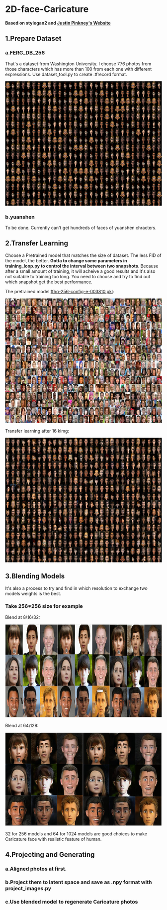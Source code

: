 # 2D-face-Caricature 
**Based on stylegan2 and [Justin Pinkney's Website](https://www.justinpinkney.com)**

## 1.Prepare Dataset
### a.[FERG_DB_256](http://grail.cs.washington.edu/projects/deepexpr/ferg-2d-db.html) 
That's a dataset from Washington University.
I choose 776 photos from those characters which has more than 100 from each one with different expressions.
Use dataset_tool.py to create .tfrecord format.

<img src="photos/reals.jpg" width="750" height="400" alt="dataset"/></div>

### b.yuanshen
To be done. Currently can't get hundreds of faces of yuanshen chracters.

## 2.Transfer Learning
Choose a Pretrained model that matches the size of dataset.
The less FID of the model, the better.
**Gotta to change some parameters in training_loop.py to control the interval between two snapshots**. 
Because after a small amount of training, it will acheive a good results and it's also not suitable to training too long. 
You need to choose and try to find out which snapshot get the best performance.

The pretrained model [ffhq-256-config-e-003810.pkl](https://github.com/justinpinkney/awesome-pretrained-stylegan2#faces-FFHQ-config-e-256x256):

<img src="photos/ffhq-config-e.jpg" width="750" height="400" alt="dataset"/></div>

Transfer learning after 16 kimg:

<img src="photos/fakes_000016.jpg" width="750" height="400" alt="dataset"/></div>

## 3.Blending Models
It's also a process to try and find in which resolution to exchange two models weights is the best.

### Take 256*256 size for example

Blend at 8\16\32:

<img src="photos/blend-256.jpg" width="900" height="300" alt="dataset"/></div>

Blend at 64\128:

<img src="photos/blend-256-2.jpg" width="600" height="300" alt="dataset"/></div>

32 for 256 models and 64 for 1024 models are good choices to make Caricature face with realistic feature of human.

## 4.Projecting and Generating
### a.Aligned photos at first.
### b.Project them to latent space and save as .npy format with project_images.py
### c.Use blended model to regenerate Caricature photos
